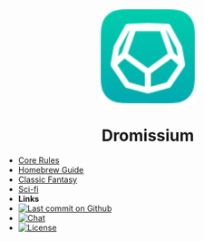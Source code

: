 <img src="assets/icon-core.svg" style="display: block; width: 33%; margin: auto;"/>
<h1 class="branding" align="center">Dromissium</h1>

- [Core Rules](/)
- [Homebrew Guide](homebrew)
- [Classic Fantasy](fantasy)
- [Sci-fi](scifi)
- **Links**
- [![Last commit on Github](https://img.shields.io/github/last-commit/iansannar/dromissium?label=updated&logo=Github&logoColor=white)](https://github.com/iansannar/dromissium/commits/master)
- [![Chat](https://img.shields.io/discord/500872942033305600?logo=discord&logoColor=white)](https://discord.gg/qeJvQ5b)
- [![License](https://img.shields.io/github/license/iansannar/dromissium?color=informational&logo=creative-commons&logoColor=white)](https://github.com/iansannar/dromissium/blob/master/LICENSE.md)
